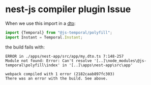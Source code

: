 # nest-js compiler plugin Issue

When we use this import in a [dto](./apps/nest-app/src/app/my.dto.ts):
```typescript
import {Temporal} from "@js-temporal/polyfill";
import Instant = Temporal.Instant;
```

the build fails with:
```
ERROR in ./apps/nest-app/src/app/my.dto.ts 7:148-257
Module not found: Error: Can't resolve '[..]\node_modules\@js-temporal\polyfill\index' in '[..]\apps\nest-app\src\app'

webpack compiled with 1 error (2182caab897fc303)
There was an error with the build. See above.
```
